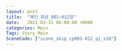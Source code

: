 ```yaml
---
layout: post
title:  "메인_회상_001~012장"
date:   2021-03-31 06:00:00 +0000
categories: Main
Tags: Story Main
SceneCode: ["scene_skip_cp001-012_q1_s10"]
---
```

